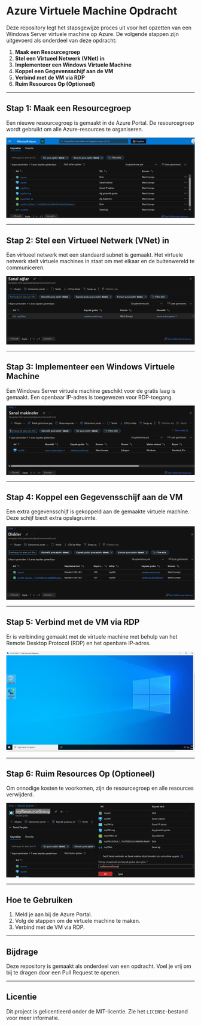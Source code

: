 # Azure Virtuele Machine Opdracht

Deze repository legt het stapsgewijze proces uit voor het opzetten van een Windows Server virtuele machine op Azure. De volgende stappen zijn uitgevoerd als onderdeel van deze opdracht:

1. **Maak een Resourcegroep**
2. **Stel een Virtueel Netwerk (VNet) in**
3. **Implementeer een Windows Virtuele Machine**
4. **Koppel een Gegevensschijf aan de VM**
5. **Verbind met de VM via RDP**
6. **Ruim Resources Op (Optioneel)**

---

## Stap 1: Maak een Resourcegroep
Een nieuwe resourcegroep is gemaakt in de Azure Portal. De resourcegroep wordt gebruikt om alle Azure-resources te organiseren.

![Resourcegroep Maken](images/image.png)

---

## Stap 2: Stel een Virtueel Netwerk (VNet) in
Een virtueel netwerk met een standaard subnet is gemaakt. Het virtuele netwerk stelt virtuele machines in staat om met elkaar en de buitenwereld te communiceren.

![Virtueel Netwerk Maken](images/image-1.png)

---

## Stap 3: Implementeer een Windows Virtuele Machine
Een Windows Server virtuele machine geschikt voor de gratis laag is gemaakt. Een openbaar IP-adres is toegewezen voor RDP-toegang.

![Virtuele Machine Maken](images/image-2.png)

---

## Stap 4: Koppel een Gegevensschijf aan de VM
Een extra gegevensschijf is gekoppeld aan de gemaakte virtuele machine. Deze schijf biedt extra opslagruimte.

![Gegevensschijf Koppelen](images/image-3.png)

---

## Stap 5: Verbind met de VM via RDP
Er is verbinding gemaakt met de virtuele machine met behulp van het Remote Desktop Protocol (RDP) en het openbare IP-adres.

![RDP-verbinding](images/image-4.png)

---

## Stap 6: Ruim Resources Op (Optioneel)
Om onnodige kosten te voorkomen, zijn de resourcegroep en alle resources verwijderd.

![Resourcegroep Verwijderen](images/image-5.png)

---

## Hoe te Gebruiken
1. Meld je aan bij de Azure Portal.
2. Volg de stappen om de virtuele machine te maken.
3. Verbind met de VM via RDP.

---

## Bijdrage
Deze repository is gemaakt als onderdeel van een opdracht. Voel je vrij om bij te dragen door een Pull Request te openen.

---

## Licentie
Dit project is gelicentieerd onder de MIT-licentie. Zie het `LICENSE`-bestand voor meer informatie.